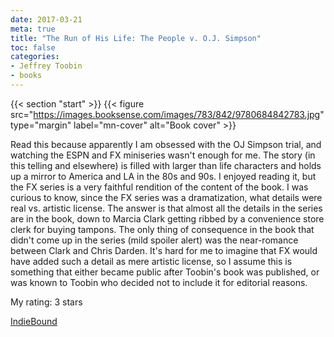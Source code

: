 ```yaml
---
date: 2017-03-21
meta: true
title: "The Run of His Life: The People v. O.J. Simpson"
toc: false
categories:
- Jeffrey Toobin
- books
---
```


{{< section "start" >}}
{{< figure src="https://images.booksense.com/images/783/842/9780684842783.jpg" type="margin" label="mn-cover" alt="Book cover" >}}

Read this because apparently I am obsessed with the OJ Simpson trial, and watching the ESPN and FX miniseries wasn't enough for me. The story (in this telling and elsewhere) is filled with larger than life characters and holds up a mirror to America and LA in the 80s and 90s. I enjoyed reading it, but the FX series is a very faithful rendition of the content of the book. I was curious to know, since the FX series was a dramatization, what details were real vs. artistic license. The answer is that almost all the details in the series are in the book, down to Marcia Clark getting ribbed by a convenience store clerk for buying tampons. The only thing of consequence in the book that didn't come up in the series (mild spoiler alert) was the near-romance between Clark and Chris Darden. It's hard for me to imagine that FX would have added such a detail as mere artistic license, so I assume this is something that either became public after Toobin's book was published, or was known to Toobin who decided not to include it for editorial reasons.

My rating: 3 stars  

[IndieBound](https://www.indiebound.org/book/9780684842783)
